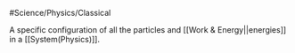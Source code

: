 #Science/Physics/Classical 

A specific configuration of all the particles and [[Work & Energy||energies]] in a [[System(Physics)]].